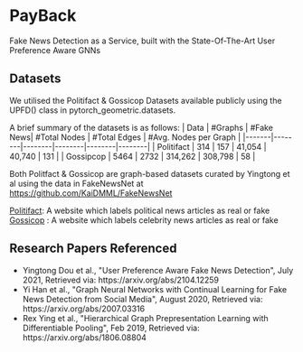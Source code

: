 # PayBack
Fake News Detection as a Service, built with the State-Of-The-Art User Preference Aware GNNs

## Datasets
We utilised the Politifact & Gossicop Datasets available publicly using the UPFD() class in pytorch_geometric.datasets.

A brief summary of the datasets is as follows:
| Data  | #Graphs  | #Fake News| #Total Nodes  | #Total Edges  | #Avg. Nodes per Graph  |
|-------|--------|--------|--------|--------|--------|
| Politifact | 314   |   157    |  41,054  | 40,740 |  131 |
| Gossipcop |  5464  |   2732   |  314,262  | 308,798  |  58  |

Both Politfact & Gossicop are graph-based datasets curated by Yingtong et al using the data in FakeNewsNet at https://github.com/KaiDMML/FakeNewsNet

<a href="https://www.politifact.com">Politifact</a>: A website which labels political news articles as real or fake
<a href="https://www.suggest.com">Gossicop</a>  : A website which labels celebrity news articles as real or fake


## Research Papers Referenced
<ul>
  <li> Yingtong Dou et al., "User Preference Aware Fake News Detection", July 2021, Retrieved via: https://arxiv.org/abs/2104.12259
  <li> Yi Han et al., "Graph Neural Networks with Continual Learning for Fake News Detection from Social Media", August 2020, Retrieved via: https://arxiv.org/abs/2007.03316
  <li> Rex Ying et al., "Hierarchical Graph Prepresentation Learning with Differentiable Pooling", Feb 2019, Retrieved via: https://arxiv.org/abs/1806.08804
<ul>
